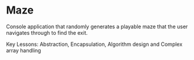 # Maze
Console application that randomly generates a playable maze that the user navigates through to find the exit.

Key Lessons: Abstraction, Encapsulation, Algorithm design and Complex array handling
